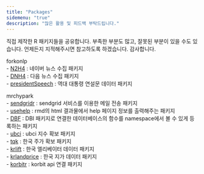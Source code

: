 ```yaml
---
title: "Packages"
sidemenu: "true"
description: "많은 활용 및 피드백 부탁드립니다."
---
```


직접 제작한 R 패키지들을 공유합니다. 부족한 부분도 많고, 잘못된 부분이 있을 수도 있습니다. 언제든지 지적해주시면 참고하도록 하겠습니다. 감사합니다.

forkonlp    
    - [N2H4](https://github.com/forkonlp/N2H4) : 네이버 뉴스 수집 패키지    
    - [DNH4](https://github.com/forkonlp/DNH4) : 다음 뉴스 수집 패키지    
    - [presidentSpeech](https://github.com/forkonlp/presidentSpeech) : 역대 대통령 연설문 데이터 패키지     
    
mrchypark    
    - [sendgridr](https://github.com/mrchypark/sendgridr) : sendgrid 서비스를 이용한 메일 전송 패키지    
    - [usehelp](https://github.com/mrchypark/usehelp) : rmd의 html 결과물에서 help 페이지 정보를 출력해주는 패키지    
    - [DBF](https://github.com/mrchypark/DBF) : DBI 패키지로 연결한 데이터베이스의 함수를 namespace에서 볼 수 있게 등록하는 패키지    
    - [ubci](https://github.com/mrchypark/ubci) : ubci 지수 확보 패키지    
    - [tqk](https://github.com/mrchypark/tqk) : 한국 주가 확보 패키지    
    - [krlift](https://github.com/mrchypark/krlift) : 한국 엘리베이터 데이터 패키지    
    - [krlandprice](https://github.com/mrchypark/krlandprice) : 한국 지가 데이터 패키지     
    - [korbitr](https://github.com/mrchypark/korbitr) : korbit api 연결 패키지    